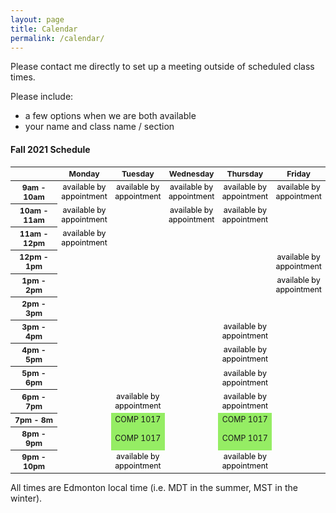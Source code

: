 ```yaml
---
layout: page
title: Calendar
permalink: /calendar/
---
```


Please contact me directly to set up a meeting outside of scheduled class times.

Please include:
* a few options when we are both available
* your name and class name / section

#### Fall 2021 Schedule ####

<html>
  <style>
    table {font-size: 12.4px; text-align:center;}
    .row-header {width : 80px;}
    .col-header {text-align:center;}
    .appointment {color: black;}
    .dmit1508 { background-color:#6495ed;}
    .anap1525 {background-color:#ed6495;}
    .dmit2028 {background-color:#bc64ed;}
    .comp1017 { background-color:#95ed64;}
  </style>
 <table>
  <thead>
    <tr>
      <th class = "row-header"></th>
      <th class = "col-header">Monday</th>
      <th class = "col-header">Tuesday</th>
      <th class = "col-header">Wednesday</th>
      <th class = "col-header">Thursday</th>
      <th class = "col-header">Friday</th>
    </tr>
  </thead>
  <tbody>
    <tr>
      <th>9am - 10am</th>
      <td class="appointment">available by appointment</td>
      <td class="appointment">available by appointment</td>
      <td class="appointment">available by appointment</td>
      <td class="appointment">available by appointment</td>
      <td class="appointment">available by appointment</td>
    </tr>
    <tr>
      <th>10am - 11am</th>
      <td class="appointment">available by appointment</td>
      <td></td>
      <td class="appointment">available by appointment</td>
      <td class="appointment">available by appointment</td>
      <td></td>
    </tr>
    <tr>
      <th>11am - 12pm</th>
      <td class="appointment">available by appointment</td>
      <td></td>
      <td></td>
      <td></td>
      <td></td>
    </tr>
    <tr>
      <th>12pm - 1pm</th>
      <td></td>
      <td></td>
      <td></td>
      <td></td>
      <td class="appointment">available by appointment</td>
    </tr>
    <tr>
      <th>1pm - 2pm</th>
      <td></td>
      <td></td>
      <td></td>
      <td></td>
      <td class="appointment">available by appointment</td>
    </tr>
      <tr>
      <th>2pm - 3pm</th>
      <td></td>
      <td></td>
      <td></td>
      <td></td>
      <td></td>
    </tr>
      <tr>
      <th>3pm - 4pm</th>
      <td></td>
      <td></td>
      <td></td>
      <td class="appointment">available by appointment</td>
      <td></td>
    </tr>
      <tr>
      <th>4pm - 5pm</th>
      <td></td>
      <td></td>
      <td></td>
      <td class="appointment">available by appointment</td>
      <td></td>
    </tr>
      <tr>
      <th>5pm - 6pm</th>
      <td></td>
      <td></td>
      <td></td>
      <td class="appointment">available by appointment</td>
      <td></td>
    </tr>
      <tr>
      <th>6pm - 7pm</th>
      <td></td>
      <td class="appointment">available by appointment</td>
      <td></td>
      <td class="appointment">available by appointment</td>
      <td></td>
    </tr>
    <tr>
      <th>7pm - 8m</th>
      <td></td>
      <td class="comp1017">COMP 1017</td>
      <td></td>
      <td class="comp1017">COMP 1017</td>
      <td></td>
    </tr>
    <tr>
      <th>8pm - 9pm</th>
      <td></td>
      <td class="comp1017">COMP 1017</td>
      <td></td>
      <td class="comp1017">COMP 1017</td>
      <td></td>
    </tr>
    <tr>
      <th>9pm - 10pm</th>
      <td></td>
      <td class="appointment">available by appointment</td>
      <td></td>
      <td class="appointment">available by appointment</td>
      <td></td>
    </tr>
  </tbody>
</table>
</html>

All times are Edmonton local time (i.e. MDT in the summer, MST in the winter).
